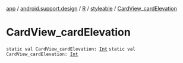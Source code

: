 [app](../../../index.md) / [android.support.design](../../index.md) / [R](../index.md) / [styleable](index.md) / [CardView_cardElevation](./-card-view_card-elevation.md)

# CardView_cardElevation

`static val CardView_cardElevation: `[`Int`](https://kotlinlang.org/api/latest/jvm/stdlib/kotlin/-int/index.html)
`static val CardView_cardElevation: `[`Int`](https://kotlinlang.org/api/latest/jvm/stdlib/kotlin/-int/index.html)